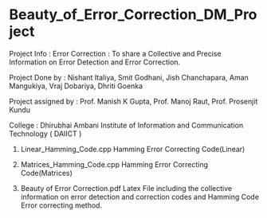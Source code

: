 # Beauty_of_Error_Correction_DM_Project

Project Info : Error Correction : To share a Collective and Precise Information on Error Detection and Error Correction.

Project Done by : Nishant Italiya, Smit Godhani, Jish Chanchapara, Aman Mangukiya, Vraj Dobariya, Dhriti Goenka

Project assigned by : Prof. Manish K Gupta, Prof. Manoj Raut, Prof. Prosenjit Kundu

College : Dhirubhai Ambani Institute of Information and Communication Technology ( DAIICT )

1) Linear_Hamming_Code.cpp           Hamming Error Correcting Code(Linear)

2) Matrices_Hamming_Code.cpp         Hamming Error Correcting Code(Matrices)

3) Beauty of Error Correction.pdf    Latex File including the collective information on error detection and correction codes and Hamming Code Error correcting method.
